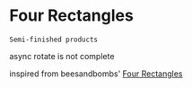 # Four Rectangles

`Semi-finished products`

async rotate is not complete

inspired from beesandbombs' [Four Rectangles](https://beesandbombs.tumblr.com/post/88164335209/four-rectangles)
